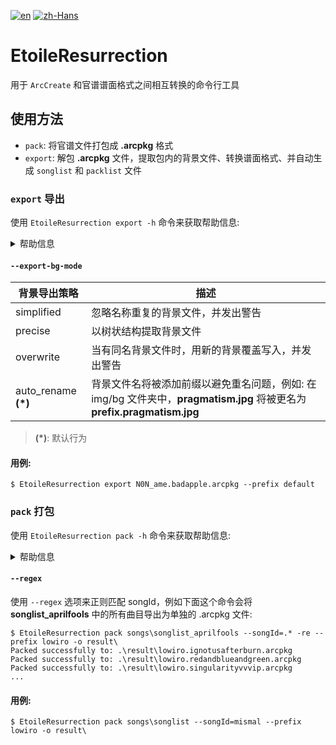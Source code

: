 <p align="right">

[![en](https://img.shields.io/badge/lang-en-blue.svg)](README.md)
[![zh-Hans](https://img.shields.io/badge/lang-zh--Hans-red.svg)](README.zh-Hans.md)

</p>

# EtoileResurrection

用于 `ArcCreate` 和官谱谱面格式之间相互转换的命令行工具

## 使用方法

- `pack`: 将官谱文件打包成 **.arcpkg** 格式
- `export`: 解包 **.arcpkg** 文件，提取包内的背景文件、转换谱面格式、并自动生成 `songlist` 和 `packlist` 文件

### `export` 导出

使用 `EtoileResurrection export -h` 命令来获取帮助信息:

<details><summary>帮助信息</summary>

```
Usage: EtoileResurrection export [<options>] [<arcpkgs>]...

Options:
  -p, --prefix=<text>       曲目名称的前缀，用于对背景文件的自动重命名
  --export-bg-mode, --mode=(simplified|precise|overwrite|auto_rename)
                            请看下表
  -s, --pack, --set=<text>  导出到的目标曲包，默认为 single，即单曲曲包
  -v, --version=<text>      曲目更新版本，默认为 1.0
  -t, --time=<text>         曲目添加的日期，默认为系统当前时间，格式为 Unix 时间戳
  -o, --output=<path>       导出路径，默认为当前目录下的 result 文件夹内
  -h, --help                显示此信息并退出

Arguments:
  <arcpkgs>  要导出的单个 .arcpkg 文件路径

```

</details>

#### `--export-bg-mode`

| 背景导出策略               | 描述                                                                                      |
|----------------------|-----------------------------------------------------------------------------------------|
| simplified           | 忽略名称重复的背景文件，并发出警告                                                                       |
| precise              | 以树状结构提取背景文件                                                                             |
| overwrite            | 当有同名背景文件时，用新的背景覆盖写入，并发出警告                                                               |
| auto_rename __(\*)__ | 背景文件名将被添加前缀以避免重名问题，例如: 在 img/bg 文件夹中，**pragmatism.jpg** 将被更名为 **prefix.pragmatism.jpg** |

> __(\*)__: 默认行为

#### 用例:

```
$ EtoileResurrection export N0N_ame.badapple.arcpkg --prefix default 
```

### `pack` 打包

使用 `EtoileResurrection pack -h` 命令来获取帮助信息:

<details><summary>帮助信息</summary>

```
Usage: EtoileResurrection pack [<options>] <songlist>

Options:
  -o, --outputDir=<path>     打包结果的输出目录，默认为当前目录
  -p, --prefix=<text>        曲目名称的前缀
  -s, --songId, --id=<text>  要打包的曲目 songId，必须存在于 songlist 中
  -re, --regex / --noregex   使用正则匹配 songId
  -h, --help                 显示此信息并退出

Arguments:
  <songlist>  要导出的曲目的 songlist 文件路径

```

</details>

#### `--regex`

使用 `--regex` 选项来正则匹配 songId，例如下面这个命令会将 **songlist_aprilfools** 中的所有曲目导出为单独的 .arcpkg 文件:

```
$ EtoileResurrection pack songs\songlist_aprilfools --songId=.* -re --prefix lowiro -o result\
Packed successfully to: .\result\lowiro.ignotusafterburn.arcpkg
Packed successfully to: .\result\lowiro.redandblueandgreen.arcpkg
Packed successfully to: .\result\lowiro.singularityvvvip.arcpkg
...
```

#### 用例:

```
$ EtoileResurrection pack songs\songlist --songId=mismal --prefix lowiro -o result\
```